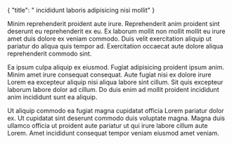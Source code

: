 {
  "title": " incididunt laboris adipisicing nisi mollit"
}

Minim reprehenderit proident aute irure. Reprehenderit anim proident sint deserunt eu reprehenderit ex eu. Ex laborum mollit non mollit mollit eu irure amet duis dolore ex veniam commodo. Duis velit exercitation aliquip ut pariatur do aliqua quis tempor ad. Exercitation occaecat aute dolore aliqua reprehenderit commodo sint.

Ea ipsum culpa aliquip ex eiusmod. Fugiat adipisicing proident ipsum anim. Minim amet irure consequat consequat. Aute fugiat nisi ex dolore irure Lorem ea excepteur aliquip nisi aliqua labore sint cillum. Sit quis excepteur laborum labore dolor ad cillum. Do duis enim ad mollit proident incididunt anim incididunt sunt ea aliquip.

Ut aliquip commodo ea fugiat magna cupidatat officia Lorem pariatur dolor ex. Ut cupidatat sint deserunt commodo duis voluptate magna. Magna duis ullamco officia ut proident aute pariatur ut qui irure labore cillum aute Lorem. Amet incididunt consequat tempor veniam eiusmod amet veniam.